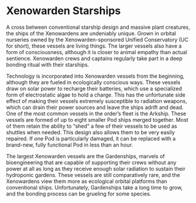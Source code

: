 

# Xenowarden Starships

A cross between conventional starship design and massive plant creatures, the ships of the Xenowardens are undeniably unique. Grown in orbital nurseries owned by the Xenowarden-sponsored Unified Conservatory (UC for short), these vessels are living things. The larger vessels also have a form of consciousness, although it is closer to animal empathy than actual sentience. Xenowarden crews and captains regularly take part in a deep bonding ritual with their starships.  
 
Technology is incorporated into Xenowarden vessels from the beginning, although they are fueled in ecologically conscious ways. These vessels draw on solar power to recharge their batteries, which use a specialized form of electrostatic algae to hold a charge. This has the unfortunate side effect of making their vessels extremely susceptible to radiation weapons, which can drain their power sources and leave the ships adrift and dead. One of the most common vessels in the order’s fleet is the Arkship. These vessels are formed of up to eight smaller Pod ships merged together. Most of them retain the ability to “shed” a few of their vessels to be used as shuttles when needed. This design also allows them to be very easily repaired. If one Pod is particularly damaged, it can be replaced with a brand-new, fully functional Pod in less than an hour.  
 
The largest Xenowarden vessels are the Gardenships, marvels of bioengineering that are capable of supporting their crews without any power at all as long as they receive enough solar radiation to sustain their hydroponic gardens. These vessels are still comparatively rare, and the Xenowardens view them more as ecological orbital platforms than conventional ships. Unfortunately, Gardenships take a long time to grow, and the bonding process can be grueling for some species.  
 

